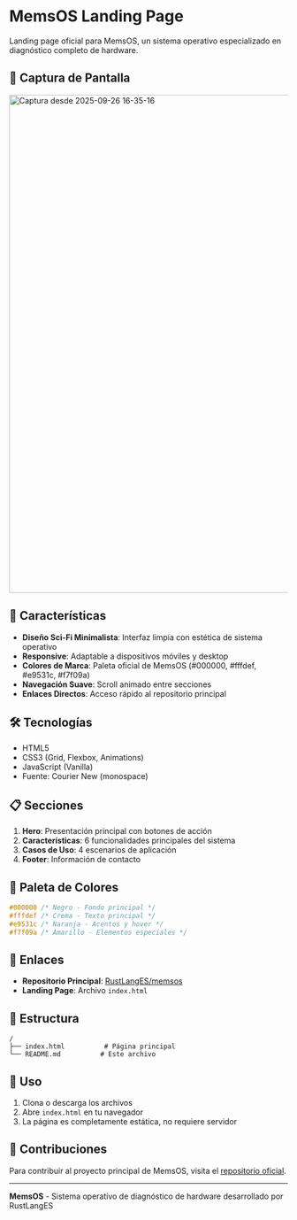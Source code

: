 # MemsOS Landing Page

Landing page oficial para MemsOS, un sistema operativo especializado en diagnóstico completo de hardware.

## 📸 Captura de Pantalla

<img width="1600" height="900" alt="Captura desde 2025-09-26 16-35-16" src="https://github.com/user-attachments/assets/23b83a45-236d-40eb-b372-d947f3b85b08" />

## 🚀 Características

- **Diseño Sci-Fi Minimalista**: Interfaz limpia con estética de sistema operativo
- **Responsive**: Adaptable a dispositivos móviles y desktop
- **Colores de Marca**: Paleta oficial de MemsOS (#000000, #fffdef, #e9531c, #f7f09a)
- **Navegación Suave**: Scroll animado entre secciones
- **Enlaces Directos**: Acceso rápido al repositorio principal

## 🛠️ Tecnologías

- HTML5
- CSS3 (Grid, Flexbox, Animations)
- JavaScript (Vanilla)
- Fuente: Courier New (monospace)

## 📋 Secciones

1. **Hero**: Presentación principal con botones de acción
2. **Características**: 6 funcionalidades principales del sistema
3. **Casos de Uso**: 4 escenarios de aplicación
4. **Footer**: Información de contacto

## 🎨 Paleta de Colores

```css
#000000 /* Negro - Fondo principal */
#fffdef /* Crema - Texto principal */
#e9531c /* Naranja - Acentos y hover */
#f7f09a /* Amarillo - Elementos especiales */
```

## 🔗 Enlaces

- **Repositorio Principal**: [RustLangES/memsos](https://github.com/RustLangES/memsos)
- **Landing Page**: Archivo `index.html`

## 📁 Estructura

```
/
├── index.html          # Página principal
└── README.md          # Este archivo
```

## 🚀 Uso

1. Clona o descarga los archivos
2. Abre `index.html` en tu navegador
3. La página es completamente estática, no requiere servidor

## 🤝 Contribuciones

Para contribuir al proyecto principal de MemsOS, visita el [repositorio oficial](https://github.com/RustLangES/memsos).

---

**MemsOS** - Sistema operativo de diagnóstico de hardware desarrollado por RustLangES
